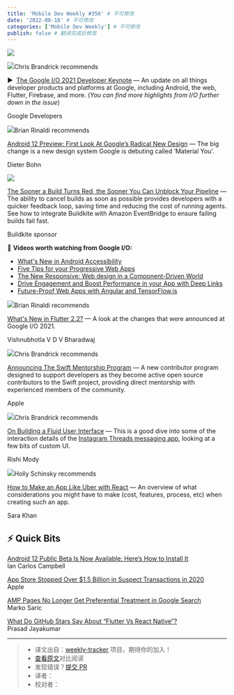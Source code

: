```yaml
---
title: 'Mobile Dev Weekly #356' # 不可修改
date: '2022-08-18' # 不可修改
categories: ['Mobile Dev Weekly'] # 不可修改
publish: false # 翻译完成后修改
---
```


[![](https://res.cloudinary.com/cpress/image/upload/w_1280,e_sharpen:60/v1621588795/n3t0eljcp3npuqvtg5vk.jpg)](https://mobiledevweekly.com/link/108443/web)

<!--以上是预览信息，图片一张或限制百字左右，前者优先，全文请使用二级及以下标题-->
<!-- more -->

![](https://cooperpress.s3.amazonaws.com/chrisbrandrick.png)Chris Brandrick recommends

▶  [The Google I/O 2021 Developer Keynote](https://mobiledevweekly.com/link/108443/web) — An update on all things developer products and platforms at Google, including Android, the web, Flutter, Firebase, and more. (_You can find more highlights from I/O further down in the issue_)

Google Developers

![](https://cooperpress.s3.amazonaws.com/remotesynth.png)Brian Rinaldi recommends

[Android 12 Preview: First Look At Google’s Radical New Design](https://mobiledevweekly.com/link/108444/web) — The big change is a new design system Google is debuting called ‘Material You’.

Dieter Bohn

[![](https://copm.s3.amazonaws.com/ef38bac8.png)](https://mobiledevweekly.com/link/108445/web)

[The Sooner a Build Turns Red, the Sooner You Can Unblock Your Pipeline](https://mobiledevweekly.com/link/108445/web) — The ability to cancel builds as soon as possible provides developers with a quicker feedback loop, saving time and reducing the cost of running agents. See how to integrate Buildkite with Amazon EventBridge to ensure failing builds fail fast.

Buildkite sponsor

🎥 **Videos worth watching from Google I/O:**

*   [What's New in Android Accessibility](https://mobiledevweekly.com/link/108446/web)
*   [Five Tips for your Progressive Web Apps](https://mobiledevweekly.com/link/108447/web)
*   [The New Responsive: Web design in a Component-Driven World](https://mobiledevweekly.com/link/108448/web)
*   [Drive Engagement and Boost Performance in your App with Deep Links](https://mobiledevweekly.com/link/108449/web)
*   [Future-Proof Web Apps with Angular and TensorFlow.js](https://mobiledevweekly.com/link/108450/web)

![](https://cooperpress.s3.amazonaws.com/remotesynth.png)Brian Rinaldi recommends

[What's New in Flutter 2.2?](https://mobiledevweekly.com/link/108451/web) — A look at the changes that were announced at Google I/O 2021.

Vishnubhotla V D V Bharadwaj

![](https://cooperpress.s3.amazonaws.com/chrisbrandrick.png)Chris Brandrick recommends

[Announcing The Swift Mentorship Program](https://mobiledevweekly.com/link/108452/web) — A new contributor program designed to support developers as they become active open source contributors to the Swift project, providing direct mentorship with experienced members of the community.

Apple

![](https://cooperpress.s3.amazonaws.com/chrisbrandrick.png)Chris Brandrick recommends

[On Building a Fluid User Interface](https://mobiledevweekly.com/link/108453/web) — This is a good dive into some of the interaction details of the [Instagram Threads messaging app](https://mobiledevweekly.com/link/108454/web), looking at a few bits of custom UI.

Rishi Mody

![](https://cooperpress.s3.amazonaws.com/devgirlfl.png)Holly Schinsky recommends

[How to Make an App Like Uber with React](https://mobiledevweekly.com/link/108455/web) — An overview of what considerations you might have to make (cost, features, process, etc) when creating such an app.

Sara Khan

## ⚡️ **Quick Bits**

[Android 12 Public Beta Is Now Available: Here’s How to Install It](https://mobiledevweekly.com/link/108456/web)  
Ian Carlos Campbell

[App Store Stopped Over $1.5 Billion in Suspect Transactions in 2020](https://mobiledevweekly.com/link/108457/web)  
Apple

[AMP Pages No Longer Get Preferential Treatment in Google Search](https://mobiledevweekly.com/link/108458/web)  
Marko Saric

[What Do GitHub Stars Say About “Flutter Vs React Native”?](https://mobiledevweekly.com/link/108459/web)  
Prasad Jayakumar

---
> * 译文出自：[weekly-tracker](https://github.com/FEDarling/weekly-tracker) 项目，期待你的加入！
> * [查看原文](https://mobiledevweekly.com/issues/356)对比阅读
> * 发现错误？[提交 PR](https://github.com/FEDarling/weekly-tracker/blob/main/weeklys/mobile_dev_weekly/356)
> * 译者：
> * 校对者：
